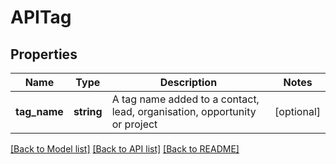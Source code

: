 # APITag

## Properties
Name | Type | Description | Notes
------------ | ------------- | ------------- | -------------
**tag_name** | **string** | A tag name added to a contact, lead, organisation, opportunity or project | [optional] 

[[Back to Model list]](../README.md#documentation-for-models) [[Back to API list]](../README.md#documentation-for-api-endpoints) [[Back to README]](../README.md)


